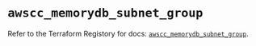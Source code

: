 # `awscc_memorydb_subnet_group`

Refer to the Terraform Registory for docs: [`awscc_memorydb_subnet_group`](https://registry.terraform.io/providers/hashicorp/awscc/0.70.0/docs/resources/memorydb_subnet_group).

